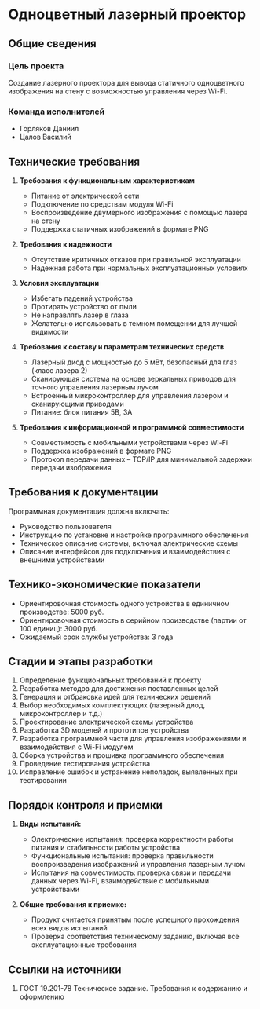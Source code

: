 # Одноцветный лазерный проектор

## Общие сведения

### Цель проекта
Создание лазерного проектора для вывода статичного одноцветного изображения на стену с возможностью управления через Wi-Fi.

### Команда исполнителей
- Горляков Даниил
- Цалов Василий

## Технические требования

1. **Требования к функциональным характеристикам**
    - Питание от электрической сети
    - Подключение по средствам модуля Wi-Fi
    - Воспроизведение двумерного изображения с помощью лазера на стену
    - Поддержка статичных изображений в формате PNG
    
2. **Требования к надежности**
    - Отсутствие критичных отказов при правильной эксплуатации
    - Надежная работа при нормальных эксплуатационных условиях
    
3. **Условия эксплуатации**
    - Избегать падений устройства
    - Протирать устройство от пыли
    - Не направлять лазер в глаза
    - Желательно использовать в темном помещении для лучшей видимости

4. **Требования к составу и параметрам технических средств**
    - Лазерный диод с мощностью до 5 мВт, безопасный для глаз (класс лазера 2)
    - Сканирующая система на основе зеркальных приводов для точного управления лазерным лучом
    - Встроенный микроконтроллер для управления лазером и сканирующими приводами
    - Питание: блок питания 5В, 3А

5. **Требования к информационной и программной совместимости**
    - Совместимость с мобильными устройствами через Wi-Fi
    - Поддержка изображений в формате PNG
    - Протокол передачи данных – TCP/IP для минимальной задержки передачи изображения

## Требования к документации

Программная документация должна включать:
   - Руководство пользователя
   - Инструкцию по установке и настройке программного обеспечения
   - Техническое описание системы, включая электрические схемы
   - Описание интерфейсов для подключения и взаимодействия с внешними устройствами

## Технико-экономические показатели

- Ориентировочная стоимость одного устройства в единичном производстве: 5000 руб.
- Ориентировочная стоимость в серийном производстве (партии от 100 единиц): 3000 руб.
- Ожидаемый срок службы устройства: 3 года

## Стадии и этапы разработки

1. Определение функциональных требований к проекту
2. Разработка методов для достижения поставленных целей
3. Генерация и отбраковка идей для технических решений
4. Выбор необходимых комплектующих (лазерный диод, микроконтроллер и т.д.)
5. Проектирование электрической схемы устройства
6. Разработка 3D моделей и прототипов устройства
7. Разработка программной части для управления изображениями и взаимодействия с Wi-Fi модулем
8. Сборка устройства и прошивка программного обеспечения
9. Проведение тестирования устройства
10. Исправление ошибок и устранение неполадок, выявленных при тестировании

## Порядок контроля и приемки

1. **Виды испытаний:**
   - Электрические испытания: проверка корректности работы питания и стабильности работы устройства
   - Функциональные испытания: проверка правильности воспроизведения изображений и управления лазерным лучом
   - Испытания на совместимость: проверка связи и передачи данных через Wi-Fi, взаимодействие с мобильными устройствами

2. **Общие требования к приемке:**
   - Продукт считается принятым после успешного прохождения всех видов испытаний
   - Проверка соответствия техническому заданию, включая все эксплуатационные требования

## Ссылки на источники

1. ГОСТ 19.201-78 Техническое задание. Требования к содержанию и оформлению
